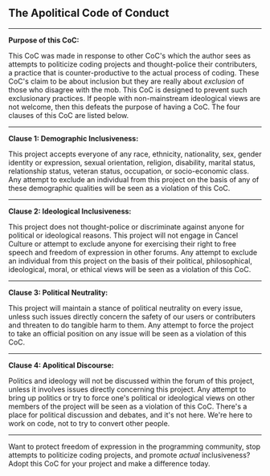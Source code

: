 ## The Apolitical Code of Conduct

---------------------------------------------------------------------------

**Purpose of this CoC:**

This CoC was made in response to other CoC's which the author sees
as attempts to politicize coding projects and thought-police their
contributers, a practice that is counter-productive to the actual
process of coding. These CoC's claim to be about inclusion but they
are really about *exclusion* of those who disagree with the mob. This
CoC is designed to prevent such exclusionary practices. If people with
non-mainstream ideological views are not welcome, then this defeats the
purpose of having a CoC. The four clauses of this CoC are listed below.

---------------------------------------------------------------------------

**Clause 1: Demographic Inclusiveness:**

This project accepts everyone of any race, ethnicity, nationality, sex,
gender identity or expression, sexual orientation, religion, disability,
marital status, relationship status, veteran status, occupation, or
socio-economic class. Any attempt to exclude an individual from this
project on the basis of any of these demographic qualities will be seen
as a violation of this CoC.

---------------------------------------------------------------------------

**Clause 2: Ideological Inclusiveness:**

This project does not thought-police or discriminate against anyone for
political or ideological reasons. This project will not engage in Cancel
Culture or attempt to exclude anyone for exercising their right to free
speech and freedom of expression in other forums. Any attempt to
exclude an individual from this project on the basis of their political,
philosophical, ideological, moral, or ethical views will be seen as a
violation of this CoC.

---------------------------------------------------------------------------

**Clause 3: Political Neutrality:**

This project will maintain a stance of political neutrality on every
issue, unless such issues directly concern the safety of our users or
contributers and threaten to do tangible harm to them. Any attempt to
force the project to take an official position on any issue will be seen
as a violation of this CoC.

---------------------------------------------------------------------------

**Clause 4: Apolitical Discourse:**

Politics and ideology will not be discussed within the forum of this
project, unless it involves issues directly concerning this project. Any
attempt to bring up politics or try to force one's political or
ideological views on other members of the project will be seen as a
violation of this CoC. There's a place for political discussion and
debates, and it's not here. We're here to work on code, not to try to
convert other people.

---------------------------------------------------------------------------

Want to protect freedom of expression in the programming community,
stop attempts to politicize coding projects, and promote *actual*
inclusiveness? Adopt this CoC for your project and make a difference
today.
